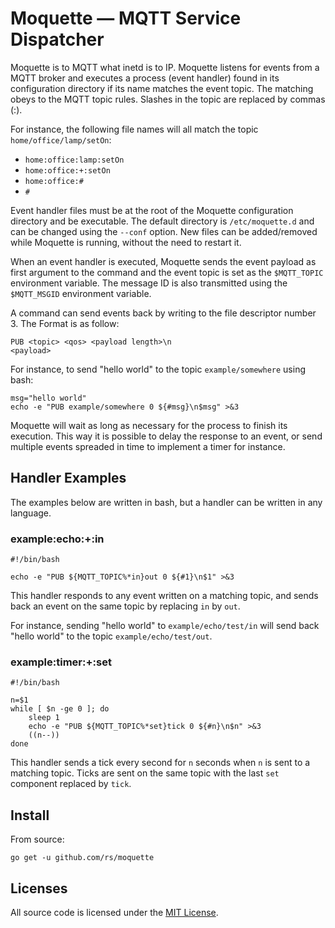 # Moquette — MQTT Service Dispatcher

Moquette is to MQTT what inetd is to IP. Moquette listens for events from a MQTT broker and executes a process (event handler) found in its configuration directory if its name matches the event topic. The matching obeys to the MQTT topic rules. Slashes in the topic are replaced by commas (:).

For instance, the following file names will all match the topic `home/office/lamp/setOn`:

  * `home:office:lamp:setOn`
  * `home:office:+:setOn`
  * `home:office:#`
  * `#`

Event handler files must be at the root of the Moquette configuration directory and be executable. The default directory is `/etc/moquette.d` and can be changed using the `--conf` option. New files can be added/removed while Moquette is running, without the need to restart it.

When an event handler is executed, Moquette sends the event payload as first argument to the command and the event topic is set as the `$MQTT_TOPIC` environment variable. The message ID is also transmitted using the `$MQTT_MSGID` environment variable.

A command can send events back by writing to the file descriptor number 3. The Format is as follow:

    PUB <topic> <qos> <payload length>\n
    <payload>

For instance, to send "hello world" to the topic `example/somewhere` using bash:

    msg="hello world"
    echo -e "PUB example/somewhere 0 ${#msg}\n$msg" >&3

Moquette will wait as long as necessary for the process to finish its execution. This way it is possible to delay the response to an event, or send multiple events spreaded in time to implement a timer for instance.

## Handler Examples

The examples below are written in bash, but a handler can be written in any language.

### example:echo:+:in

    #!/bin/bash

    echo -e "PUB ${MQTT_TOPIC%*in}out 0 ${#1}\n$1" >&3

This handler responds to any event written on a matching topic, and sends back an event on the same topic by replacing `in` by `out`.

For instance, sending "hello world" to `example/echo/test/in` will send back "hello world" to the topic `example/echo/test/out`.

### example:timer:+:set

    #!/bin/bash

    n=$1
    while [ $n -ge 0 ]; do
        sleep 1
        echo -e "PUB ${MQTT_TOPIC%*set}tick 0 ${#n}\n$n" >&3
        ((n--))
    done

This handler sends a tick every second for `n` seconds when `n` is sent to a matching topic. Ticks are sent on the same topic with the last `set` component replaced by `tick`.

## Install

From source:

    go get -u github.com/rs/moquette

## Licenses

All source code is licensed under the [MIT License](https://raw.github.com/rs/moquette/master/LICENSE).